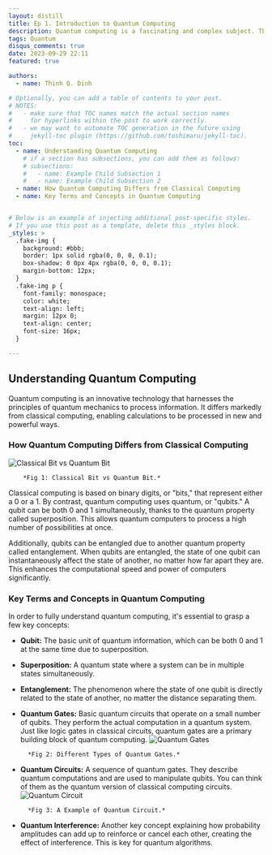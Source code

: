```yaml
---
layout: distill
title: Ep 1. Introduction to Quantum Computing
description: Quantum computing is a fascinating and complex subject. This article will serve as an introductory guide, designed to usher beginners into this field.
tags: Quantum
disqus_comments: true
date: 2023-09-29 22:11
featured: true

authors:
  - name: Thinh Q. Dinh

# Optionally, you can add a table of contents to your post.
# NOTES:
#   - make sure that TOC names match the actual section names
#     for hyperlinks within the post to work correctly.
#   - we may want to automate TOC generation in the future using
#     jekyll-toc plugin (https://github.com/toshimaru/jekyll-toc).
toc:
  - name: Understanding Quantum Computing
    # if a section has subsections, you can add them as follows:
    # subsections:
    #   - name: Example Child Subsection 1
    #   - name: Example Child Subsection 2
  - name: How Quantum Computing Differs from Classical Computing
  - name: Key Terms and Concepts in Quantum Computing


# Below is an example of injecting additional post-specific styles.
# If you use this post as a template, delete this _styles block.
_styles: >
  .fake-img {
    background: #bbb;
    border: 1px solid rgba(0, 0, 0, 0.1);
    box-shadow: 0 0px 4px rgba(0, 0, 0, 0.1);
    margin-bottom: 12px;
  }
  .fake-img p {
    font-family: monospace;
    color: white;
    text-align: left;
    margin: 12px 0;
    text-align: center;
    font-size: 16px;
  }

---
```


## Understanding Quantum Computing

Quantum computing is an innovative technology that harnesses the principles of quantum mechanics to process information. It differs markedly from classical computing, enabling calculations to be processed in new and powerful ways.

### How Quantum Computing Differs from Classical Computing
![Classical Bit vs Quantum Bit](https://www.researchgate.net/profile/Zahid-Hussain-63/publication/308414229/figure/fig2/AS:669710362353681@1536682801640/Figure-1-Classical-Bit-Vs-Qubit.ppm)

        *Fig 1: Classical Bit vs Quantum Bit.*
Classical computing is based on binary digits, or "bits," that represent either a 0 or a 1. By contrast, quantum computing uses quantum, or "qubits." A qubit can be both 0 and 1 simultaneously, thanks to the quantum property called superposition. This allows quantum computers to process a high number of possibilities at once.

Additionally, qubits can be entangled due to another quantum property called entanglement. When qubits are entangled, the state of one qubit can instantaneously affect the state of another, no matter how far apart they are. This enhances the computational speed and power of computers significantly.

### Key Terms and Concepts in Quantum Computing

In order to fully understand quantum computing, it's essential to grasp a few key concepts:

- **Qubit:** The basic unit of quantum information, which can be both 0 and 1 at the same time due to superposition.

- **Superposition:** A quantum state where a system can be in multiple states simultaneously.

- **Entanglement:** The phenomenon where the state of one qubit is directly related to the state of another, no matter the distance separating them.

- **Quantum Gates:** Basic quantum circuits that operate on a small number of qubits. They perform the actual computation in a quantum system. Just like logic gates in classical circuits, quantum gates are a primary building block of quantum computing.
![Quantum Gates](https://www.lancaster.ac.uk/staff/schomeru/lecturenotes/Quantum%20Information%20Processing/qgates.png)

        *Fig 2: Different Types of Quantum Gates.*
- **Quantum Circuits:** A sequence of quantum gates. They describe quantum computations and are used to manipulate qubits. You can think of them as the quantum version of classical computing circuits.
![Quantum Circuit](https://www.researchgate.net/profile/Ritu-Kapur/publication/348690539/figure/fig2/AS:982847284314123@1611340461981/An-example-quantum-circuit-developed-using-IBMs-quantum-computing-simulator.ppm)

        *Fig 3: A Example of Quantum Circuit.*

- **Quantum Interference:** Another key concept explaining how probability amplitudes can add up to reinforce or cancel each other, creating the effect of interference. This is key for quantum algorithms.
